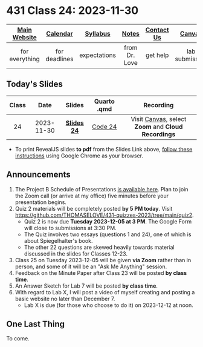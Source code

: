# 431 Class 24: 2023-11-30

[Main Website](https://thomaselove.github.io/431-2023/) | [Calendar](https://thomaselove.github.io/431-2023/calendar.html) | [Syllabus](https://thomaselove.github.io/431-syllabus-2023/) | [Notes](https://thomaselove.github.io/431-notes/) | [Contact Us](https://thomaselove.github.io/431-2023/contact.html) | [Canvas](https://canvas.case.edu) | [Data and Code](https://github.com/THOMASELOVE/431-data)
:-----------: | :--------------: | :----------: | :---------: | :-------------: | :-----------: | :------------:
for everything | for deadlines | expectations | from Dr. Love | get help | lab submission | for downloads

## Today's Slides

Class | Date | Slides | Quarto .qmd | Recording
:---: | :--------: | :------: | :------: | :-------------:
24 | 2023-11-30 | **[Slides 24](https://thomaselove.github.io/431-slides-2023/class24.html)** | [Code 24](https://thomaselove.github.io/431-slides-2023/class24.qmd) | Visit [Canvas](https://canvas.case.edu/), select **Zoom** and **Cloud Recordings**

- To print RevealJS slides **to pdf** from the Slides Link above, [follow these instructions](https://quarto.org/docs/presentations/revealjs/presenting.html#print-to-pdf) using Google Chrome as your browser.

## Announcements

1. The Project B Schedule of Presentations [is available here](https://github.com/THOMASELOVE/431-classes-2023/blob/main/projB/schedule.md). Plan to join the Zoom call (or arrive at my office) five minutes before your presentation begins.
2. Quiz 2 materials will be completely posted **by 5 PM today**. Visit <https://github.com/THOMASELOVE/431-quizzes-2023/tree/main/quiz2>.
    - Quiz 2 is now due **Tuesday 2023-12-05 at 3 PM**. The Google Form will close to submissions at 3:30 PM.
    - The Quiz involves two essays (questions 1 and 24), one of which is about Spiegelhalter's book.
    - The other 22 questions are skewed heavily towards material discussed in the slides for Classes 12-23.
3. Class 25 on Tuesday 2023-12-05 will be given **via Zoom** rather than in person, and some of it will be an "Ask Me Anything" session.
4. Feedback on the Minute Paper after Class 23 will be posted **by class time**.
5. An Answer Sketch for Lab 7 will be posted **by class time**.
6. With regard to Lab X, I will post a video of myself creating and posting a basic website no later than December 7.
    - Lab X is due (for those who choose to do it) on 2023-12-12 at noon.

## One Last Thing

To come.
